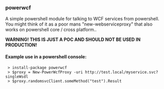 ### powerwcf

A simple powershell module for talking to WCF services from powershell. 
You might think of it as a poor mans "new-webserviceproxy" that also works on powershell core / cross platform..

**WARNING! THIS IS JUST A POC AND SHOULD NOT BE USED IN PRODUCTION!**

#### Example use in a powershell console:

```
 > install-package powerwcf
 > $proxy = New-PowerWcfProxy -uri http://test.local/myservice.svc?singleWsdl
 > $proxy.randomsvcClient.someMethod("test").Result
```
